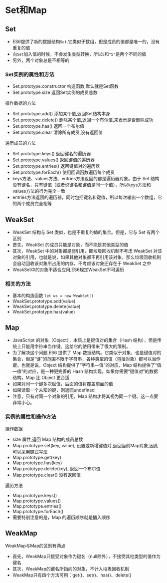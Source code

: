 # Set和Map

## Set

- ES6提供了新的数据结构`Set`.它类似于数组，但是成员的值都是唯一的，没有重复的值
- 向`Set`加入值的时候，不会发生类型转换，所以`5`和`"5"`是两个不同的值
- 另外，两个对象总是不相等的

### Set实例的属性和方法

- Set.prototype.constructor 构造函数,默认就是Set函数
- Set.prototype.size 返回Set实例的成员总数

操作数据的方法

- Set.prototype.add() 添加某个值,返回Set结构本身
- Set.prototype.delete() 删除某个值,返回一个布尔值,来表示是否删除成功
- Set.prototype.has() 返回一个布尔值
- Set.prototype.clear 清除所有成员,没有返回值

遍历成员的方法

- Set.prototype.keys() 返回键名的遍历器
- Set.prototype.values() 返回键值的遍历器
- Set.prototype.entries() 返回键值对的遍历器
- Set.prototype.forEach() 使用回调函数遍历每个成员
- keys方法、values方法、entries方法返回的都是遍历器对象。由于 Set 结构没有键名，只有键值（或者说键名和键值是同一个值），所以keys方法和values方法的行为完全一致
- entries方法返回的遍历器，同时包括键名和键值，所以每次输出一个数组，它的两个成员完全相等

## WeakSet

- WeakSet 结构与 Set 类似，也是不重复的值的集合。但是，它与 Set 有两个区别
- 首先，WeakSet 的成员只能是对象，而不能是其他类型的值
- 其次，WeakSet 中的对象都是弱引用，即垃圾回收机制不考虑 WeakSet 对该对象的引用，也就是说，如果其他对象都不再引用该对象，那么垃圾回收机制会自动回收该对象所占用的内存，不考虑该对象还存在于 WeakSet 之中
- WeakSet中的对象不适合应用,ES6规定WeakSet不可遍历

### 相关的方法

- 基本的构造函数 `let ws = new WeakSet()`
- WeakSet.prototype.add(value)
- WeakSet.prototype.delete(value)
- WeakSet.prototype.has(value)

## Map

- JavaScript 的对象（Object），本质上是键值对的集合（Hash 结构），但是传统上只能用字符串当作键。这给它的使用带来了很大的限制。
- 为了解决这个问题,ES6 提供了 Map 数据结构。它类似于对象，也是键值对的集合，但是“键”的范围不限于字符串，各种类型的值（包括对象）都可以当作键。也就是说，Object 结构提供了“字符串—值”的对应，Map 结构提供了“值—值”的对应，是一种更完善的 Hash 结构实现。如果你需要“键值对”的数据结构，Map 比 Object 更合适
- 如果对同一个键多次赋值，后面的值将覆盖前面的值
- 如果读取一个未知的键，则返回undefined
- 注意，只有对同一个对象的引用，Map 结构才将其视为同一个键。这一点要非常小心。

### 实例的属性和操作方法

操作数据

- size 属性,返回 Map 结构的成员总数
- Map.prototype.set(key, value), 设置或新增键值对,返回当前Map对象,因此可以采用链式写法
- Map.prototype.get(key)
- Map.prototype.has(key)
- Map.prototype.delete(key), 返回一个布尔值
- Map.prototype.clear() 没有返回值

遍历方法

- Map.prototype.keys()
- Map.prototype.values()
- Map.prototype.entries()
- Map.prototype.forEach()
- 需要特别注意的是，Map 的遍历顺序就是插入顺序

## WeakMap

WeakMap与Map的区别有两点

- 首先，WeakMap只接受对象作为键名（null除外），不接受其他类型的值作为键名
- 其次，WeakMap的键名所指向的对象，不计入垃圾回收机制
- WeakMap只有四个方法可用：get()、set()、has()、delete()
